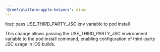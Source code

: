 ```yaml
---
'@rnef/platform-apple-helpers': minor
---
```


feat: pass USE_THIRD_PARTY_JSC env variable to pod install

This change allows passing the USE_THIRD_PARTY_JSC environment variable to the pod install command, enabling configuration of third-party JSC usage in iOS builds.
